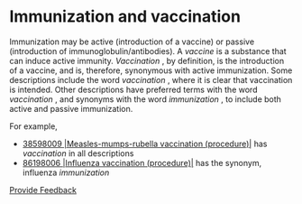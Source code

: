 # Immunization and vaccination

Immunization may be active (introduction of a vaccine) or passive (introduction of immunoglobulin/antibodies). A _vaccine_ is a substance that can induce active immunity. _Vaccination_ , by definition, is the introduction of a vaccine, and is, therefore, synonymous with active immunization. Some descriptions include the word _vaccination_ , where it is clear that vaccination is intended. Other descriptions have preferred terms with the word _vaccination_ , and synonyms with the word _immunization_ , to include both active and passive immunization.

For example,

* [38598009 |Measles-mumps-rubella vaccination (procedure)|](http://snomed.info/id/38598009) has _vaccination_ in all descriptions
* [86198006 |Influenza vaccination (procedure)|](http://snomed.info/id/86198006) has the synonym, influenza _immunization_






<a href="https://docs.google.com/forms/d/e/1FAIpQLScTmbZIf0UEQwYDkY27EEWBkaiYkHSbR0_9DmFrMLXoQLyL7Q/viewform?usp=pp_url&entry.1767247133=SCT+Editorial+Guide&entry.670899847=Immunization%20and%20vaccination" class="button primary">Provide Feedback</a>
